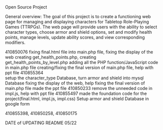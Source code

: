 Open Source Project

General overview:
The goal of this project is to create a functioning web page for managing and displaying characters for Tabletop Role-Playing Games (TTRPGs). 
The web page will provide users with the ability to select character types, choose armor and shield options, set and modify health points, manage levels, update ability scores, and view corresponding modifiers.

410850076 
fixing final.html file into main.php file, fixing the display of the web
creating get_health_points.php, creating get_health_points_by_level.php
adding all the PHP function/JavaScript code in main.php file
creating/fixing the final version of main.php file, help with ppt file
410855364  
setup the character_type Database, turn armor and shield into mysql Database
fixing the display of the web, help fixing the final version of main.php file
made the ppt file
410850233
remove the unneeded code in impl.js, help with ppt file
410855497 
made the foundation code for the project(final.html, impl.js, impl.css)
Setup armor and shield Database in google form

410855398, 410850258, 410850175 


DATE of UPDATING README 05/22
